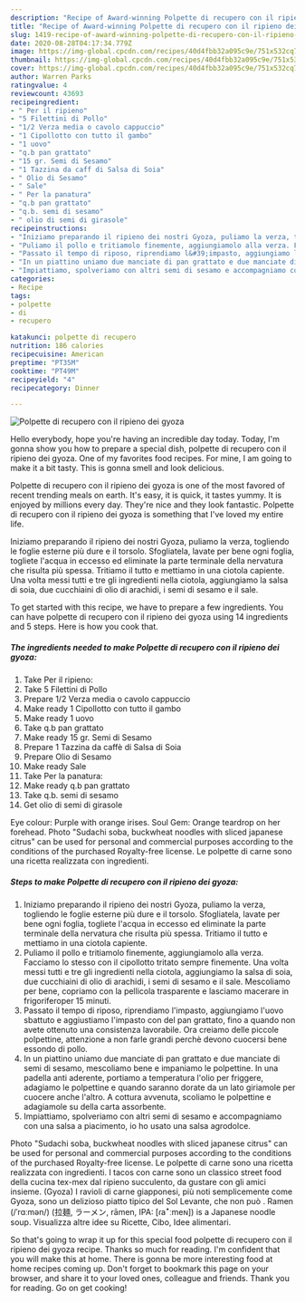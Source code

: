 ```yaml
---
description: "Recipe of Award-winning Polpette di recupero con il ripieno dei gyoza"
title: "Recipe of Award-winning Polpette di recupero con il ripieno dei gyoza"
slug: 1419-recipe-of-award-winning-polpette-di-recupero-con-il-ripieno-dei-gyoza
date: 2020-08-28T04:17:34.779Z
image: https://img-global.cpcdn.com/recipes/40d4fbb32a095c9e/751x532cq70/polpette-di-recupero-con-il-ripieno-dei-gyoza-recipe-main-photo.jpg
thumbnail: https://img-global.cpcdn.com/recipes/40d4fbb32a095c9e/751x532cq70/polpette-di-recupero-con-il-ripieno-dei-gyoza-recipe-main-photo.jpg
cover: https://img-global.cpcdn.com/recipes/40d4fbb32a095c9e/751x532cq70/polpette-di-recupero-con-il-ripieno-dei-gyoza-recipe-main-photo.jpg
author: Warren Parks
ratingvalue: 4
reviewcount: 43693
recipeingredient:
- " Per il ripieno"
- "5 Filettini di Pollo"
- "1/2 Verza media o cavolo cappuccio"
- "1 Cipollotto con tutto il gambo"
- "1 uovo"
- "q.b pan grattato"
- "15 gr. Semi di Sesamo"
- "1 Tazzina da caff di Salsa di Soia"
- " Olio di Sesamo"
- " Sale"
- " Per la panatura"
- "q.b pan grattato"
- "q.b. semi di sesamo"
- " olio di semi di girasole"
recipeinstructions:
- "Iniziamo preparando il ripieno dei nostri Gyoza, puliamo la verza, togliendo le foglie esterne più dure e il torsolo. Sfogliatela, lavate per bene ogni foglia, togliete l&#39;acqua in eccesso ed eliminate la parte terminale della nervatura che risulta più spessa. Tritiamo il tutto e mettiamo in una ciotola capiente."
- "Puliamo il pollo e tritiamolo finemente, aggiungiamolo alla verza. Facciamo lo stesso con il cipollotto tritato sempre finemente. Una volta messi tutti e tre gli ingredienti nella ciotola, aggiungiamo la salsa di soia, due cucchiaini di olio di arachidi, i semi di sesamo e il sale. Mescoliamo per bene, copriamo con la pellicola trasparente e lasciamo macerare in frigoriferoper 15 minuti."
- "Passato il tempo di riposo, riprendiamo l&#39;impasto, aggiungiamo l&#39;uovo sbattuto e aggiustiamo l&#39;impasto con del pan grattato, fino a quando non avete ottenuto una consistenza lavorabile. Ora creiamo delle piccole polpettine, attenzione a non farle grandi perchè devono cuocersi bene essondo di pollo."
- "In un piattino uniamo due manciate di pan grattato e due manciate di semi di sesamo, mescoliamo bene e impaniamo le polpettine. In una padella anti aderente, portiamo a temperatura l&#39;olio per friggere, adagiamo le polpettine e quando saranno dorate da un lato giriamole per cuocere anche l&#39;altro. A cottura avvenuta, scoliamo le polpettine e adagiamole su della carta assorbente."
- "Impiattiamo, spolveriamo con altri semi di sesamo e accompagniamo con una salsa a piacimento, io ho usato una salsa agrodolce."
categories:
- Recipe
tags:
- polpette
- di
- recupero

katakunci: polpette di recupero 
nutrition: 186 calories
recipecuisine: American
preptime: "PT35M"
cooktime: "PT49M"
recipeyield: "4"
recipecategory: Dinner

---
```



![Polpette di recupero con il ripieno dei gyoza](https://img-global.cpcdn.com/recipes/40d4fbb32a095c9e/751x532cq70/polpette-di-recupero-con-il-ripieno-dei-gyoza-recipe-main-photo.jpg)

Hello everybody, hope you're having an incredible day today. Today, I'm gonna show you how to prepare a special dish, polpette di recupero con il ripieno dei gyoza. One of my favorites food recipes. For mine, I am going to make it a bit tasty. This is gonna smell and look delicious.

Polpette di recupero con il ripieno dei gyoza is one of the most favored of recent trending meals on earth. It's easy, it is quick, it tastes yummy. It is enjoyed by millions every day. They're nice and they look fantastic. Polpette di recupero con il ripieno dei gyoza is something that I've loved my entire life.

Iniziamo preparando il ripieno dei nostri Gyoza, puliamo la verza, togliendo le foglie esterne più dure e il torsolo. Sfogliatela, lavate per bene ogni foglia, togliete l&#39;acqua in eccesso ed eliminate la parte terminale della nervatura che risulta più spessa. Tritiamo il tutto e mettiamo in una ciotola capiente. Una volta messi tutti e tre gli ingredienti nella ciotola, aggiungiamo la salsa di soia, due cucchiaini di olio di arachidi, i semi di sesamo e il sale.


To get started with this recipe, we have to prepare a few ingredients. You can have polpette di recupero con il ripieno dei gyoza using 14 ingredients and 5 steps. Here is how you cook that.

<!--inarticleads1-->

##### The ingredients needed to make Polpette di recupero con il ripieno dei gyoza:

1. Take  Per il ripieno:
1. Take 5 Filettini di Pollo
1. Prepare 1/2 Verza media o cavolo cappuccio
1. Make ready 1 Cipollotto con tutto il gambo
1. Make ready 1 uovo
1. Take q.b pan grattato
1. Make ready 15 gr. Semi di Sesamo
1. Prepare 1 Tazzina da caffè di Salsa di Soia
1. Prepare  Olio di Sesamo
1. Make ready  Sale
1. Take  Per la panatura:
1. Make ready q.b pan grattato
1. Take q.b. semi di sesamo
1. Get  olio di semi di girasole


Eye colour: Purple with orange irises. Soul Gem: Orange teardrop on her forehead. Photo &#34;Sudachi soba, buckwheat noodles with sliced japanese citrus&#34; can be used for personal and commercial purposes according to the conditions of the purchased Royalty-free license. Le polpette di carne sono una ricetta realizzata con ingredienti. 

<!--inarticleads2-->

##### Steps to make Polpette di recupero con il ripieno dei gyoza:

1. Iniziamo preparando il ripieno dei nostri Gyoza, puliamo la verza, togliendo le foglie esterne più dure e il torsolo. Sfogliatela, lavate per bene ogni foglia, togliete l&#39;acqua in eccesso ed eliminate la parte terminale della nervatura che risulta più spessa. Tritiamo il tutto e mettiamo in una ciotola capiente.
1. Puliamo il pollo e tritiamolo finemente, aggiungiamolo alla verza. Facciamo lo stesso con il cipollotto tritato sempre finemente. Una volta messi tutti e tre gli ingredienti nella ciotola, aggiungiamo la salsa di soia, due cucchiaini di olio di arachidi, i semi di sesamo e il sale. Mescoliamo per bene, copriamo con la pellicola trasparente e lasciamo macerare in frigoriferoper 15 minuti.
1. Passato il tempo di riposo, riprendiamo l&#39;impasto, aggiungiamo l&#39;uovo sbattuto e aggiustiamo l&#39;impasto con del pan grattato, fino a quando non avete ottenuto una consistenza lavorabile. Ora creiamo delle piccole polpettine, attenzione a non farle grandi perchè devono cuocersi bene essondo di pollo.
1. In un piattino uniamo due manciate di pan grattato e due manciate di semi di sesamo, mescoliamo bene e impaniamo le polpettine. In una padella anti aderente, portiamo a temperatura l&#39;olio per friggere, adagiamo le polpettine e quando saranno dorate da un lato giriamole per cuocere anche l&#39;altro. A cottura avvenuta, scoliamo le polpettine e adagiamole su della carta assorbente.
1. Impiattiamo, spolveriamo con altri semi di sesamo e accompagniamo con una salsa a piacimento, io ho usato una salsa agrodolce.


Photo &#34;Sudachi soba, buckwheat noodles with sliced japanese citrus&#34; can be used for personal and commercial purposes according to the conditions of the purchased Royalty-free license. Le polpette di carne sono una ricetta realizzata con ingredienti. I tacos con carne sono un classico street food della cucina tex-mex dal ripieno succulento, da gustare con gli amici insieme. (Gyoza) I ravioli di carne giapponesi, più noti semplicemente come Gyoza, sono un delizioso piatto tipico del Sol Levante, che non può . Ramen (/ˈrɑːmən/) (拉麺, ラーメン, rāmen, IPA: [ɾaꜜːmeɴ]) is a Japanese noodle soup. Visualizza altre idee su Ricette, Cibo, Idee alimentari. 

So that's going to wrap it up for this special food polpette di recupero con il ripieno dei gyoza recipe. Thanks so much for reading. I'm confident that you will make this at home. There is gonna be more interesting food at home recipes coming up. Don't forget to bookmark this page on your browser, and share it to your loved ones, colleague and friends. Thank you for reading. Go on get cooking!
